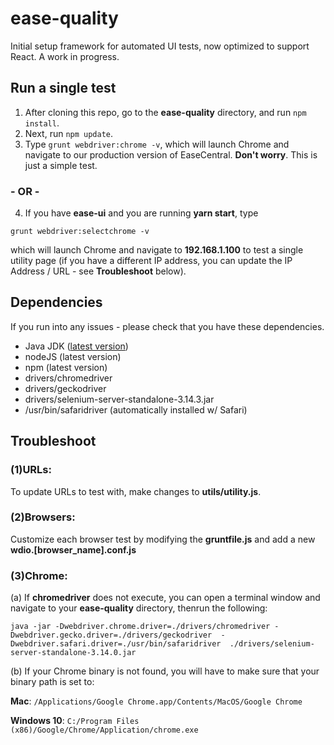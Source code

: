 # ease-quality

Initial setup framework for automated UI tests, now optimized to support React. A work in progress.

## Run a single test

1. After cloning this repo, go to the **ease-quality** directory, and run `npm install`.
2. Next, run  `npm update`.
3. Type `grunt webdriver:chrome -v`, which will launch Chrome and navigate to our production version of EaseCentral. **Don't worry**. This is just a simple test.

###  - OR - 

4. If you have **ease-ui** and you are running **yarn start**, type 

`grunt webdriver:selectchrome -v`

which will launch Chrome and navigate to  **192.168.1.100** to test a single utility page (if you have a different IP address, you can update the IP Address / URL - see **Troubleshoot** below).

## Dependencies
If you run into any issues - please check that you have these dependencies.

- Java JDK ([latest version](http://www.oracle.com/technetwork/java/javase/downloads/jdk10-downloads-4416644.html))
- nodeJS (latest version)
- npm (latest version)
- drivers/chromedriver
- drivers/geckodriver
- drivers/selenium-server-standalone-3.14.3.jar
- /usr/bin/safaridriver (automatically installed w/ Safari)

## Troubleshoot
### (1)**URLs**:

To update URLs to test with, make changes to **utils/utility.js**.

### (2)**Browsers**:

Customize each browser test by modifying the **gruntfile.js** and add a new **wdio.[browser_name].conf.js**

### (3)**Chrome**: 

(a) If **chromedriver** does not execute, you can open a terminal window and navigate to your **ease-quality** directory, thenrun the following: 

`java -jar -Dwebdriver.chrome.driver=./drivers/chromedriver -Dwebdriver.gecko.driver=./drivers/geckodriver  -Dwebdriver.safari.driver=./usr/bin/safaridriver  ./drivers/selenium-server-standalone-3.14.0.jar`

(b) If your Chrome binary is not found, you will have to make sure that your binary path is set to:

**Mac**: `/Applications/Google Chrome.app/Contents/MacOS/Google Chrome`

**Windows 10**: `C:/Program Files (x86)/Google/Chrome/Application/chrome.exe`
